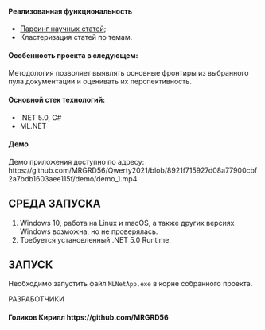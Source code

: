 <h4>Реализованная функциональность</h4>
<ul>
    <li><a href="https://github.com/MRGRD56/ArticleParser">Парсинг научных статей</a>;</li>
    <li>Кластеризация статей по темам.</li>
</ul> 
<h4>Особенность проекта в следующем:</h4>
Методология позволяет выявлять основные фронтиры из выбранного пула документации и оценивать их перспективность.
<h4>Основной стек технологий:</h4>
<ul>
    <li>.NET 5.0, C#</li>
    <li>ML.NET</li>
 </ul>
<h4>Демо</h4>
<p>Демо приложения доступно по адресу: https://github.com/MRGRD56/Qwerty2021/blob/8921f715927d08a77900cbf2a7bdb1603aee115f/demo/demo_1.mp4 </p>

СРЕДА ЗАПУСКА
------------
1) Windows 10, работа на Linux и macOS, а также других версиях Windows возможна, но не проверялась.
2) Требуется установленный .NET 5.0 Runtime.

ЗАПУСК
------------
Необходимо запустить файл `MLNetApp.exe` в корне собранного проекта.

РАЗРАБОТЧИКИ
<h4>Голиков Кирилл https://github.com/MRGRD56</h4>
